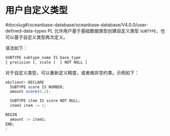 用户自定义类型 
============================
#docslug#/oceanbase-database/oceanbase-database/V4.0.0/user-defined-data-types
PL 允许用户基于基础数据类型创建自定义类型 `SUBTYPE`，也可以基于自定义类型再次定义。 

语法如下：

```javascript
SUBTYPE subtype_name IS base_type
{ precision [, scale ]  [ NOT NULL ]
```



对于自定义类型，可以重新定义精度，或者做非空约束。示例如下：

```javascript
obclient> DECLARE
  SUBTYPE score IS NUMBER;
  amount score(6,2); 

  SUBTYPE item IS score NOT NULL;
  item1 item := 1; 

BEGIN 
  amount := item1;
END;
/
```


